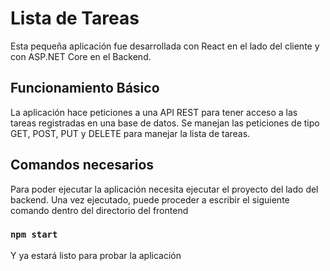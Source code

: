 # Lista de Tareas

Esta pequeña aplicación fue desarrollada con React en el lado del cliente y con ASP.NET Core en el Backend. 

## Funcionamiento Básico

La aplicación hace peticiones a una API REST para tener acceso a las tareas registradas en una base de datos. Se manejan las peticiones de tipo GET, POST, PUT y DELETE para manejar la lista de tareas.

## Comandos necesarios

Para poder ejecutar la aplicación necesita ejecutar el proyecto del lado del backend. Una vez ejecutado, puede proceder a escribir el siguiente comando dentro del directorio del frontend
### `npm start`

Y ya estará listo para probar la aplicación
